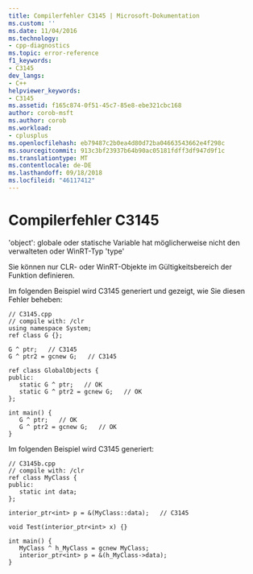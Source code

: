 ```yaml
---
title: Compilerfehler C3145 | Microsoft-Dokumentation
ms.custom: ''
ms.date: 11/04/2016
ms.technology:
- cpp-diagnostics
ms.topic: error-reference
f1_keywords:
- C3145
dev_langs:
- C++
helpviewer_keywords:
- C3145
ms.assetid: f165c874-0f51-45c7-85e8-ebe321cbc168
author: corob-msft
ms.author: corob
ms.workload:
- cplusplus
ms.openlocfilehash: eb79487c2b0ea4d80d72ba04663543662e4f298c
ms.sourcegitcommit: 913c3bf23937b64b90ac05181fdff3df947d9f1c
ms.translationtype: MT
ms.contentlocale: de-DE
ms.lasthandoff: 09/18/2018
ms.locfileid: "46117412"
---
```

# <a name="compiler-error-c3145"></a>Compilerfehler C3145

'object': globale oder statische Variable hat möglicherweise nicht den verwalteten oder WinRT-Typ 'type'

Sie können nur CLR- oder WinRT-Objekte im Gültigkeitsbereich der Funktion definieren.

Im folgenden Beispiel wird C3145 generiert und gezeigt, wie Sie diesen Fehler beheben:

```
// C3145.cpp
// compile with: /clr
using namespace System;
ref class G {};

G ^ ptr;   // C3145
G ^ ptr2 = gcnew G;   // C3145

ref class GlobalObjects {
public:
   static G ^ ptr;   // OK
   static G ^ ptr2 = gcnew G;   // OK
};

int main() {
   G ^ ptr;   // OK
   G ^ ptr2 = gcnew G;   // OK
}
```

Im folgenden Beispiel wird C3145 generiert:

```
// C3145b.cpp
// compile with: /clr
ref class MyClass {
public:
   static int data;
};

interior_ptr<int> p = &(MyClass::data);   // C3145

void Test(interior_ptr<int> x) {}

int main() {
   MyClass ^ h_MyClass = gcnew MyClass;
   interior_ptr<int> p = &(h_MyClass->data);
}
```
